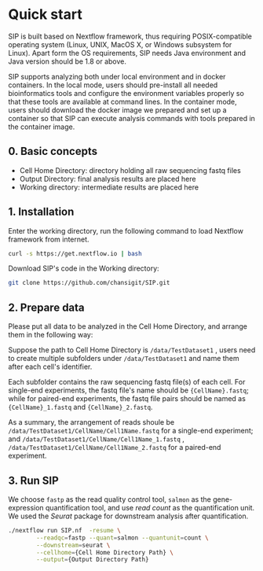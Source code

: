 # Quick start

SIP is built based on Nextflow framework, thus requiring POSIX-compatible operating system (Linux, UNIX, MacOS X, or Windows subsystem for Linux). Apart form the OS requirements, SIP needs Java environment and Java version should be 1.8 or above.

SIP supports analyzing both under local environment and in docker containers. In the local mode, users should pre-install all needed bioinformatics tools and configure the environment variables properly so that these tools are available at command lines. In the container mode, users should download the docker image we prepared and set up a container so that SIP can execute analysis commands with tools prepared in the container image.

## 0. Basic concepts

- Cell Home Directory: directory holding all raw sequencing fastq files
- Output Directory: final analysis results are placed here
- Working directory: intermediate results are placed here

## 1. Installation
Enter the working directory, run the following command to load Nextflow framework from internet.

```bash
curl -s https://get.nextflow.io | bash
```

Download SIP's code in the Working directory:

```bash
git clone https://github.com/chansigit/SIP.git
```

## 2. Prepare data

Please put all data to be analyzed in the Cell Home Directory, and arrange them in the following way:

Suppose the path to Cell Home Directory is `/data/TestDataset1` , users need to create multiple subfolders under `/data/TestDataset1` and name them after each cell's identifier. 

Each subfolder contains the raw sequencing fastq file(s) of each cell. For single-end experiments, the fastq file's name should be `{CellName}.fastq`; while for paired-end experiments, the fastq file pairs should be named as `{CellName}_1.fastq` and `{CellName}_2.fastq`.

As a summary, the arrangement of reads shoule be `/data/TestDataset1/CellName/Cell1Name.fastq` for a single-end experiment; and `/data/TestDataset1/CellName/Cell1Name_1.fastq` , `/data/TestDataset1/CellName/Cell1Name_2.fastq` for a paired-end experiment.



## 3. Run SIP

We choose `fastp` as the read quality control tool, `salmon` as the gene-expression quantification tool, and use *read count* as the quantification unit. We used the *Seurat* package for downstream analysis after quantification. 

```bash
./nextflow run SIP.nf  -resume \
        --readqc=fastp --quant=salmon --quantunit=count \
        --downstream=seurat \
        --cellhome={Cell Home Directory Path} \
        --output={Output Directory Path}
```

